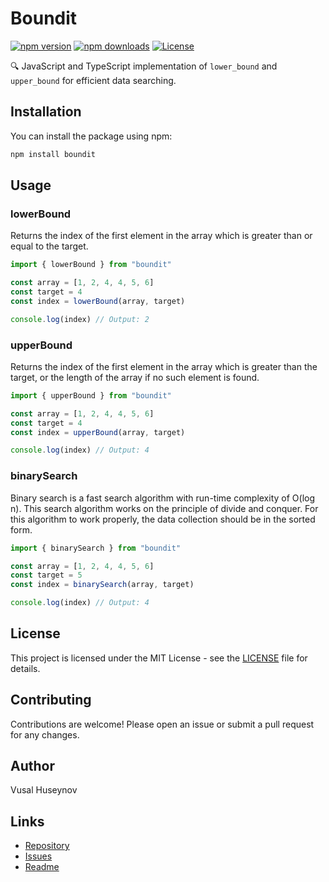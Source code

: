 # Boundit

[![npm version](https://badge.fury.io/js/boundit.svg)](https://badge.fury.io/js/boundit) [![npm downloads](https://img.shields.io/npm/dm/boundit.svg)](https://www.npmjs.com/package/boundit) [![License](https://img.shields.io/npm/l/boundit.svg)](https://github.com/huseynovvusal/boundit/blob/main/LICENSE)

🔍 JavaScript and TypeScript implementation of `lower_bound` and `upper_bound` for efficient data searching.

## Installation

You can install the package using npm:

```bash
npm install boundit
```

## Usage

### lowerBound

Returns the index of the first element in the array which is greater than or equal to the target.

```typescript
import { lowerBound } from "boundit"

const array = [1, 2, 4, 4, 5, 6]
const target = 4
const index = lowerBound(array, target)

console.log(index) // Output: 2
```

### upperBound

Returns the index of the first element in the array which is greater than the target, or the length of the array if no such element is found.

```typescript
import { upperBound } from "boundit"

const array = [1, 2, 4, 4, 5, 6]
const target = 4
const index = upperBound(array, target)

console.log(index) // Output: 4
```

### binarySearch

Binary search is a fast search algorithm with run-time complexity of O(log n). This search algorithm works on the principle of divide and conquer. For this algorithm to work properly, the data collection should be in the sorted form.

```typescript
import { binarySearch } from "boundit"

const array = [1, 2, 4, 4, 5, 6]
const target = 5
const index = binarySearch(array, target)

console.log(index) // Output: 4
```

## License

This project is licensed under the MIT License - see the [LICENSE](LICENSE) file for details.

## Contributing

Contributions are welcome! Please open an issue or submit a pull request for any changes.

## Author

Vusal Huseynov

## Links

- [Repository](https://github.com/huseynovvusal/boundit)
- [Issues](https://github.com/huseynovvusal/boundit/issues)
- [Readme](https://github.com/huseynovvusal/boundit#readme)
